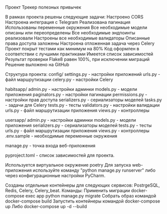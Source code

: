 Проект Трекер полезных привычек

В рамках проекта решены следующие задачи:
Настроено CORS
Настроена интеграция с Telegram
Реализована пагинация
Использованы переменные окружения
Все необходимые модели описаны или переопределены
Все необходимые эндпоинты реализовали
Настроены все необходимые валидаторы
Описанные права доступа заложены
Настроена отложенная задача через Celery
Проект покрыт тестами как минимум на 80%
Код оформлен в соответствии с лучшими практиками
Имеется список зависимостей
Результат проверки Flake8 равен 100%, при исключении миграций
Решение выложено на GitHub

Структура проекта:
config/
settings.py - настройки приложений
urls.py - файл маршрутизации
celery.py - настройки Celery

habitsapp/
admin.py - настройки админки
models.py - модели приложения
paginators.py - настройки пагинации
permissions.py - настройки прав доступа
serializers.py - сериализаторы моделей
tasks.py - задачи для Celery
tests.py - тесты
validators.py - настройки валидации
urls.py - файл маршрутизации приложения
views.py - контроллеры

usersapp/
admin.py - настройки админки
models.py - модели приложения
serializers.py - сериализаторы моделей
tests.py - тесты
urls.py - файл маршрутизации приложения
views.py - контроллеры
.env.sample - необходимые переменные окружения

manage.py - точка входа веб-приложения

pyproject.toml - список зависимостей для проекта.

Используется виртуальное окружение poetry
Для запуска web-приложения используйте команду "python manage.py runserver" 
либо через конфигурационные настройки PyCharm.

Cозданы отдельные контейнеры для следующих сервисов:
PostrgeSQL,
Redis,
Celery,
Celery_beat.
Команды:
Применить миграции docker-compose exec app python manage.py migrate
Собрать образ командой docker-compose build
Запустить контейнеры командой docker-compose up 
Либо docker-compose up -d --build